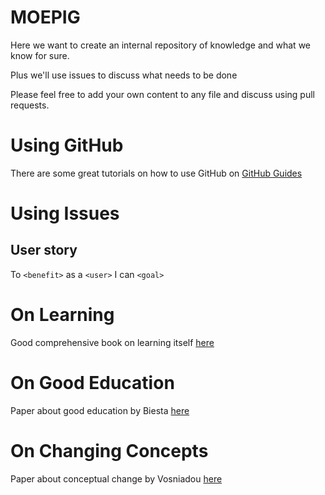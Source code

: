 # MOEPIG

Here we want to create an internal repository of knowledge and what we know for sure.

Plus we'll use issues to discuss what needs to be done

Please feel free to add your own content to any file and discuss using pull requests.

# Using GitHub

There are some great tutorials on how to use GitHub on [GitHub Guides](https://guides.github.com/)

# Using Issues
## User story
To `<benefit>` as a `<user>` I can `<goal>`

# On Learning
Good comprehensive book on learning itself [here](http://www.colorado.edu/MCDB/LearningBiology/readings/How-people-learn.pdf)

# On Good Education
Paper about good education by Biesta [here](http://lchc.ucsd.edu/mca/Mail/xmcamail.2014-11.dir/pdfgU6kKuP7V0.pdf)

# On Changing Concepts
Paper about conceptual change by Vosniadou [here](http://citeseerx.ist.psu.edu/viewdoc/download?doi=10.1.1.504.9853&rep=rep1&type=pdf)
